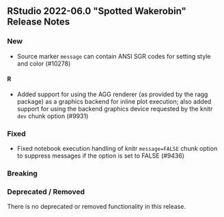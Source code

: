 ## RStudio 2022-06.0 "Spotted Wakerobin" Release Notes

### New
- Source marker `message` can contain ANSI SGR codes for setting style and color (#10278)

#### R
- Added support for using the AGG renderer (as provided by the ragg package) as a graphics backend for inline plot execution; also added support for using the backend graphics device requested by the knitr `dev` chunk option (#9931)

### Fixed
- Fixed notebook execution handling of knitr `message=FALSE` chunk option to suppress messages if the option is set to FALSE (#9436)

### Breaking

### Deprecated / Removed
There is no deprecated or removed functionality in this release.
